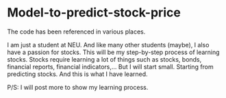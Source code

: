# Model-to-predict-stock-price
The code has been referenced in various places.

I am just a student at NEU. And like many other students (maybe), I also have a passion for stocks. 
This will be my step-by-step process of learning stocks. Stocks require learning a lot of things such as stocks, bonds, financial reports, financial indicators,... 
But I will start small. Starting from predicting stocks. And this is what I have learned.

P/S: I will post more to show my learning process.
